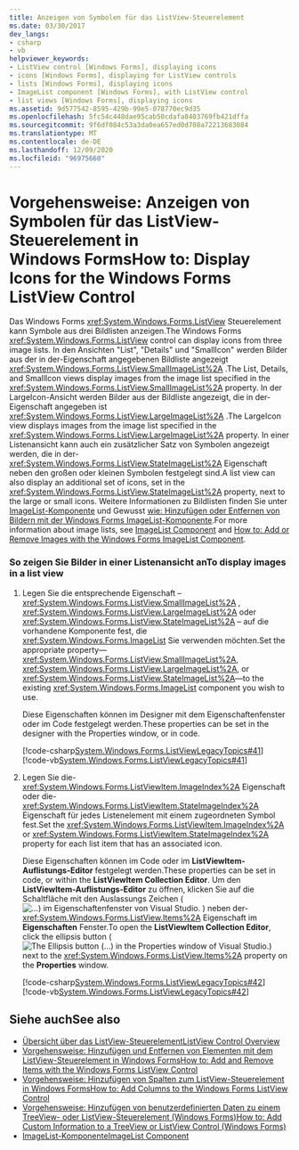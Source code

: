 ```yaml
---
title: Anzeigen von Symbolen für das ListView-Steuerelement
ms.date: 03/30/2017
dev_langs:
- csharp
- vb
helpviewer_keywords:
- ListView control [Windows Forms], displaying icons
- icons [Windows Forms], displaying for ListView controls
- lists [Windows Forms], displaying icons
- ImageList component [Windows Forms], with ListView control
- list views [Windows Forms], displaying icons
ms.assetid: 9d577542-8595-429b-99e5-078770ec9d35
ms.openlocfilehash: 5fc54c448dae95cab50cdafa8403769fb421dffa
ms.sourcegitcommit: 9f6df084c53a3da0ea657ed0d708a72213683084
ms.translationtype: MT
ms.contentlocale: de-DE
ms.lasthandoff: 12/09/2020
ms.locfileid: "96975660"
---
```

# <a name="how-to-display-icons-for-the-windows-forms-listview-control"></a><span data-ttu-id="9b157-102">Vorgehensweise: Anzeigen von Symbolen für das ListView-Steuerelement in Windows Forms</span><span class="sxs-lookup"><span data-stu-id="9b157-102">How to: Display Icons for the Windows Forms ListView Control</span></span>
<span data-ttu-id="9b157-103">Das Windows Forms <xref:System.Windows.Forms.ListView> Steuerelement kann Symbole aus drei Bildlisten anzeigen.</span><span class="sxs-lookup"><span data-stu-id="9b157-103">The Windows Forms <xref:System.Windows.Forms.ListView> control can display icons from three image lists.</span></span> <span data-ttu-id="9b157-104">In den Ansichten "List", "Details" und "SmallIcon" werden Bilder aus der in der-Eigenschaft angegebenen Bildliste angezeigt <xref:System.Windows.Forms.ListView.SmallImageList%2A> .</span><span class="sxs-lookup"><span data-stu-id="9b157-104">The List, Details, and SmallIcon views display images from the image list specified in the <xref:System.Windows.Forms.ListView.SmallImageList%2A> property.</span></span> <span data-ttu-id="9b157-105">In der LargeIcon-Ansicht werden Bilder aus der Bildliste angezeigt, die in der-Eigenschaft angegeben ist <xref:System.Windows.Forms.ListView.LargeImageList%2A> .</span><span class="sxs-lookup"><span data-stu-id="9b157-105">The LargeIcon view displays images from the image list specified in the <xref:System.Windows.Forms.ListView.LargeImageList%2A> property.</span></span> <span data-ttu-id="9b157-106">In einer Listenansicht kann auch ein zusätzlicher Satz von Symbolen angezeigt werden, die in der- <xref:System.Windows.Forms.ListView.StateImageList%2A> Eigenschaft neben den großen oder kleinen Symbolen festgelegt sind.</span><span class="sxs-lookup"><span data-stu-id="9b157-106">A list view can also display an additional set of icons, set in the <xref:System.Windows.Forms.ListView.StateImageList%2A> property, next to the large or small icons.</span></span> <span data-ttu-id="9b157-107">Weitere Informationen zu Bildlisten finden Sie unter [ImageList-Komponente](imagelist-component-windows-forms.md) und Gewusst [wie: Hinzufügen oder Entfernen von Bildern mit der Windows Forms ImageList-Komponente](how-to-add-or-remove-images-with-the-windows-forms-imagelist-component.md).</span><span class="sxs-lookup"><span data-stu-id="9b157-107">For more information about image lists, see [ImageList Component](imagelist-component-windows-forms.md) and [How to: Add or Remove Images with the Windows Forms ImageList Component](how-to-add-or-remove-images-with-the-windows-forms-imagelist-component.md).</span></span>  
  
### <a name="to-display-images-in-a-list-view"></a><span data-ttu-id="9b157-108">So zeigen Sie Bilder in einer Listenansicht an</span><span class="sxs-lookup"><span data-stu-id="9b157-108">To display images in a list view</span></span>  
  
1. <span data-ttu-id="9b157-109">Legen Sie die entsprechende Eigenschaft – <xref:System.Windows.Forms.ListView.SmallImageList%2A> , <xref:System.Windows.Forms.ListView.LargeImageList%2A> oder <xref:System.Windows.Forms.ListView.StateImageList%2A> – auf die vorhandene Komponente fest, die <xref:System.Windows.Forms.ImageList> Sie verwenden möchten.</span><span class="sxs-lookup"><span data-stu-id="9b157-109">Set the appropriate property—<xref:System.Windows.Forms.ListView.SmallImageList%2A>, <xref:System.Windows.Forms.ListView.LargeImageList%2A>, or <xref:System.Windows.Forms.ListView.StateImageList%2A>—to the existing <xref:System.Windows.Forms.ImageList> component you wish to use.</span></span>  
  
     <span data-ttu-id="9b157-110">Diese Eigenschaften können im Designer mit dem Eigenschaftenfenster oder im Code festgelegt werden.</span><span class="sxs-lookup"><span data-stu-id="9b157-110">These properties can be set in the designer with the Properties window, or in code.</span></span>  
  
     [!code-csharp[System.Windows.Forms.ListViewLegacyTopics#41](~/samples/snippets/csharp/VS_Snippets_Winforms/System.Windows.Forms.ListViewLegacyTopics/CS/Class1.cs#41)]
     [!code-vb[System.Windows.Forms.ListViewLegacyTopics#41](~/samples/snippets/visualbasic/VS_Snippets_Winforms/System.Windows.Forms.ListViewLegacyTopics/VB/Class1.vb#41)]  
  
2. <span data-ttu-id="9b157-111">Legen Sie die- <xref:System.Windows.Forms.ListViewItem.ImageIndex%2A> Eigenschaft oder die- <xref:System.Windows.Forms.ListViewItem.StateImageIndex%2A> Eigenschaft für jedes Listenelement mit einem zugeordneten Symbol fest.</span><span class="sxs-lookup"><span data-stu-id="9b157-111">Set the <xref:System.Windows.Forms.ListViewItem.ImageIndex%2A> or <xref:System.Windows.Forms.ListViewItem.StateImageIndex%2A> property for each list item that has an associated icon.</span></span>  
  
     <span data-ttu-id="9b157-112">Diese Eigenschaften können im Code oder im **ListViewItem-Auflistungs-Editor** festgelegt werden.</span><span class="sxs-lookup"><span data-stu-id="9b157-112">These properties can be set in code, or within the **ListViewItem Collection Editor**.</span></span> <span data-ttu-id="9b157-113">Um den **ListViewItem-Auflistungs-Editor** zu öffnen, klicken Sie auf die Schaltfläche mit den Auslassungs Zeichen ( ![ ...) im Eigenschaftenfenster von Visual Studio. ](./media/visual-studio-ellipsis-button.png) ) neben der- <xref:System.Windows.Forms.ListView.Items%2A> Eigenschaft im **Eigenschaften** Fenster.</span><span class="sxs-lookup"><span data-stu-id="9b157-113">To open the **ListViewItem Collection Editor**, click the ellipsis button (![The Ellipsis button (...) in the Properties window of Visual Studio.](./media/visual-studio-ellipsis-button.png)) next to the <xref:System.Windows.Forms.ListView.Items%2A> property on the **Properties** window.</span></span>  
  
     [!code-csharp[System.Windows.Forms.ListViewLegacyTopics#42](~/samples/snippets/csharp/VS_Snippets_Winforms/System.Windows.Forms.ListViewLegacyTopics/CS/Class1.cs#42)]
     [!code-vb[System.Windows.Forms.ListViewLegacyTopics#42](~/samples/snippets/visualbasic/VS_Snippets_Winforms/System.Windows.Forms.ListViewLegacyTopics/VB/Class1.vb#42)]  
  
## <a name="see-also"></a><span data-ttu-id="9b157-114">Siehe auch</span><span class="sxs-lookup"><span data-stu-id="9b157-114">See also</span></span>

- [<span data-ttu-id="9b157-115">Übersicht über das ListView-Steuerelement</span><span class="sxs-lookup"><span data-stu-id="9b157-115">ListView Control Overview</span></span>](listview-control-overview-windows-forms.md)
- [<span data-ttu-id="9b157-116">Vorgehensweise: Hinzufügen und Entfernen von Elementen mit dem ListView-Steuerelement in Windows Forms</span><span class="sxs-lookup"><span data-stu-id="9b157-116">How to: Add and Remove Items with the Windows Forms ListView Control</span></span>](how-to-add-and-remove-items-with-the-windows-forms-listview-control.md)
- [<span data-ttu-id="9b157-117">Vorgehensweise: Hinzufügen von Spalten zum ListView-Steuerelement in Windows Forms</span><span class="sxs-lookup"><span data-stu-id="9b157-117">How to: Add Columns to the Windows Forms ListView Control</span></span>](how-to-add-columns-to-the-windows-forms-listview-control.md)
- [<span data-ttu-id="9b157-118">Vorgehensweise: Hinzufügen von benutzerdefinierten Daten zu einem TreeView- oder ListView-Steuerelement (Windows Forms)</span><span class="sxs-lookup"><span data-stu-id="9b157-118">How to: Add Custom Information to a TreeView or ListView Control (Windows Forms)</span></span>](add-custom-information-to-a-treeview-or-listview-control-wf.md)
- [<span data-ttu-id="9b157-119">ImageList-Komponente</span><span class="sxs-lookup"><span data-stu-id="9b157-119">ImageList Component</span></span>](imagelist-component-windows-forms.md)
